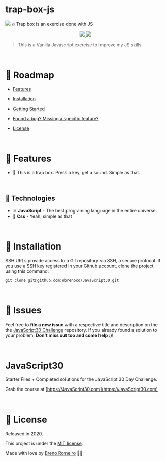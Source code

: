 # trap-box-js
![](https://media.giphy.com/media/LWESmgwEAdz0qgtw5e/giphy.gif)
🔥 Trap box is an exercise done with JS
<p  align="center">
  <a  href="">
  <img  src="https://img.shields.io/github/stars/obrenoco/JavaScript30" />
  </a>
  <img  src="https://img.shields.io/github/forks/obrenoco/JavaScript30" />
  </a>
</p>




> This is a Vanilla Javascript exercise to improve my JS skills.



<br />



# :pushpin: Roadmap



* [Features](#rocket-features)

* [Installation](#construction_worker-installation)


* [Getting Started](#runner-getting-started)


* [Found a bug? Missing a specific feature?](#bug-issues)


* [License](#closed_book-license)


<br />

# :rocket: Features

 * 🍕 This is a trap box. Press a key, get a sound. Simple as that.




<br />

## :robot: Technologies

 * ⚛ **JavaScript** - The best programing language in the entire universe.
 * 💅 **Css** - Yeah, simple as that





<br />

# :construction_worker: Installation



SSH URLs provide access to a Git repository via SSH, a secure protocol. If you use a SSH key registered in your Github account, clone the project using this command:



```git clone git@github.com:obrenoco/JavaScript30.git```






<br />


# :bug: Issues



Feel free to **file a new issue** with a respective title and description on the the [JavaScript30 Challenge](https://github.com/obrenoco) repository. If you already found a solution to your problem, **Don't miss out too and come help :)**!



<br />


# JavaScript30

Starter Files + Completed solutions for the JavaScript 30 Day Challenge.

Grab the course at [https://JavaScript30.com](https://JavaScript30.com)




<br/>

# :closed_book: License


Released in 2020.

This project is under the [MIT license](https://github.com/obrenoco).

Made with love by [Breno Romeiro](https://github.com/obrenoco) 💜🚀

